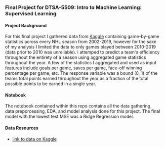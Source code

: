 ### Final Project for DTSA-5509: Intro to Machine Learning: Supervised Learning

#### Project Background

For this final project I gathered data from [Kaggle](https://www.kaggle.com/) containing game-by-game statistics across every NHL season from 2002-2019, however for the sake of my analysis I limited the data to only games played between 2010-2019 (data prior to 2010 was unreliable). I attemped to predict a team's efficiency throughout the entirety of a season using aggregated game statistics throughout the year. A few of the statistics I aggregated and used as input features include goals per game, saves per game, face-off winning percentage per game, etc. The response variable was a bound (0, 1) of the teams total points earned throughout the year as a fraction of the total possible points to be earned in a single year.  

#### Notebook

The notebook contained within this repo contains all the data gathering, data preporcessing, EDA, and model analysis done for this project. The final model with the lowest test MSE was a Ridge Regression model. 


#### Data Resources

- [link to data on Kaggle](https://www.kaggle.com/datasets/martinellis/nhl-game-data)
